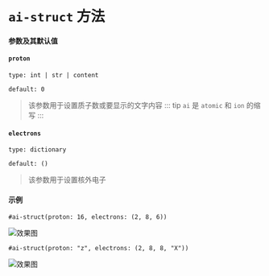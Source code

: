 # `ai-struct` 方法

#### 参数及其默认值

#### `proton`

`type: int | str | content`

`default: 0`

>该参数用于设置质子数或要显示的文字内容
::: tip
`ai` 是 `atomic` 和 `ion` 的缩写
:::

#### `electrons`

`type: dictionary`

`default: ()`

>该参数用于设置核外电子

#### 示例
```typst
#ai-struct(proton: 16, electrons: (2, 8, 6))
```
![效果图](/4.png)

```typst
#ai-struct(proton: "z", electrons: (2, 8, 8, "X"))
```
![效果图](/5.png)